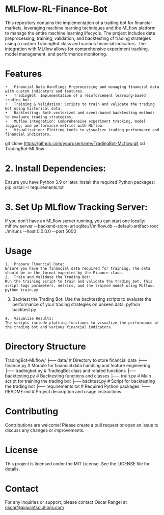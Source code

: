 # MLFlow-RL-Finance-Bot
This repository contains the implementation of a trading bot for financial markets, leveraging machine learning techniques and the MLflow platform to manage the entire machine learning lifecycle. The project includes data preprocessing, training, validation, and backtesting of trading strategies using a custom TradingBot class and various financial indicators. The integration with MLflow allows for comprehensive experiment tracking, model management, and performance monitoring.

# Features

	•	Financial Data Handling: Preprocessing and managing financial data with custom indicators and features.
	•	TradingBot: Implementation of a reinforcement learning-based trading bot.
	•	Training & Validation: Scripts to train and validate the trading bot using historical data.
	•	Backtesting: Both vectorized and event-based backtesting methods to evaluate trading strategies.
	•	MLflow Integration: Comprehensive experiment tracking, model logging, and performance metrics with MLflow.
	•	Visualization: Plotting tools to visualize trading performance and financial indicators.

git clone https://github.com/yourusername/TradingBot-MLflow.git
cd TradingBot-MLflow

# 2.	Install Dependencies:
  Ensure you have Python 3.9 or later. Install the required Python packages:
  pip install -r requirements.txt

# 3.	Set Up MLflow Tracking Server:
  If you don’t have an MLflow server running, you can start one locally:
  mlflow server --backend-store-uri sqlite:///mlflow.db --default-artifact-root ./mlruns --host 0.0.0.0 --port 5000

# Usage
	1.	Prepare Financial Data:
    Ensure you have the financial data required for training. The data should be in the format expected by the Finance class.
	2.	Train and Validate the Trading Bot:
    Run the training script to train and validate the trading bot. This script logs parameters, metrics, and the trained model using MLflow.
    python train.py

  3.	Backtest the Trading Bot:
    Use the backtesting scripts to evaluate the performance of your trading strategies on unseen data.
    python backtest.py

	4.	Visualize Results:
    The scripts include plotting functions to visualize the performance of the trading bot and various financial indicators.

# Directory Structure    
TradingBot-MLflow/
├── data/                 # Directory to store financial data
├── finance.py            # Module for financial data handling and feature engineering
├── tradingbot.py         # TradingBot class and related functions
├── backtesting.py        # Backtesting functions and classes
├── train.py              # Main script for training the trading bot
├── backtest.py           # Script for backtesting the trading bot
├── requirements.txt      # Required Python packages
└── README.md             # Project description and usage instructions

# Contributing
Contributions are welcome! Please create a pull request or open an issue to discuss any changes or improvements.

# License
This project is licensed under the MIT License. See the LICENSE file for details.

# Contact
For any inquiries or support, please contact Oscar Rangel at oscar@aiquantsolutions.com

